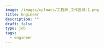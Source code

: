 ```yaml
---
image: /images/uploads/工程師_工作區域-1.png
title: Engineer
description: ""
draft: false
type: job
tags:
  - engineer
---
```

